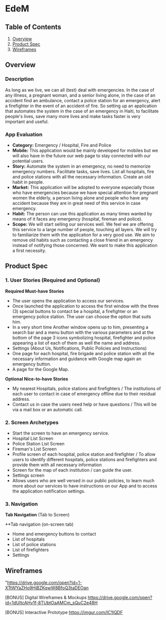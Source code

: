 # EdeM

## Table of Contents
1. [Overview](#Overview)
1. [Product Spec](#Product-Spec)
1. [Wireframes](#Wireframes)

## Overview
### Description
As long as we live, we can all (test) deal with emergencies. In the case of any illness, a pregnant woman, and a senior living alone, in the case of an accident find an ambulance, contact a police station for an emergency, alert a firefighter in the event of an accident of fire. So setting up an application that automates the system in the case of an emergency in Haiti, to facilitate people's lives, save many more lives and make tasks faster is very important and useful.

### App Evaluation
- **Category:** Emergency / Hospital, Fire and Police
- **Mobile:** This application would be mainly developed for mobiles but we will also have in the future our web page to stay connected with our potential users.
- **Story:** Automate the system in an emergency, no need to memorize emergency numbers. Facilitate tasks, save lives. List all hospitals, fire and police stations with all the necessary information. Create an old habit in people.
- **Market:** This application will be adopted to everyone especially those who have emergencies because we have special attention for pregnant women the elderly, a person living alone and people who have any accident because they are in great need of this service in case emergency.
- **Habit:** The person can use this application as many times wanted by means of it faces any emergency (hospital, fireman and police).
- **Scope:** We will start selling our services well. We feel we are offering this service to a large number of people, touching all layers. We will try to familiarize them with the application for a very good use. We aim to remove old habits such as contacting a close friend in an emergency instead of notifying those concerned. We want to make this application a first necessity.

## Product Spec
### 1. User Stories (Required and Optional)

**Required Must-have Stories**

* The user opens the application to access our services.
* Once launched the application to access the first window with the three (3) special buttons to contact be a hospital, a firefighter or an emergency police station. The user can choose the option that suits him.
* In a very short time Another window opens up to him, presenting a search bar and a menu button with the various parameters and at the bottom of the page 3 icons symbolizing hospital, firefighter and police appearing a list of each of them as well the name and address.
* Settings (About Us, Notifications, Public Policies and Instructions)
* One page for each hospital, fire brigade and police station with all the necessary information and guidance with Google map again an emergency button.
* A page for the Google Map.

**Optional Nice-to-have Stories**

* My nearest Hospitals, police stations and firefighters / The institutions of each user to contact in case of emergency offline due to their residual address.
* Contact us in case the users need help or have questions / This will be via a mail box or an automatic call.

### 2. Screen Archetypes

* Start the screen to have an emergency service.
* Hospital List Screen
* Police Station List Screen
* Fireman's List Screen
* Profile screen of each hospital, police station and firefighter / To allow users to identify different hospitals, police stations and firefighters and provide them with all necessary information
* Screen for the map of each institution / can guide the user.
* Settings screen
* Allows users who are well versed in our public policies, to learn much more about our services to have instructions on our App and to access the application notification settings.

### 3. Navigation

**Tab Navigation** (Tab to Screen)

**Tab navigation (on-screen tab)

* Home and emergency buttons to contact
* List of hospitals
* List of police stations
* List of firefighters
* Settings

## Wireframes

"https://drive.google.com/open?id=1-XTtWYaZHo9HjBZKqwW8BfoQ3taDEOan

[BONUS] Digital Wireframes & Mockups
https://drive.google.com/open?id=1dUItcAHv1f-8TUbtOaAMCm_sQuC2e48H


[BONUS] Interactive Prototype
https://imgur.com/IC1IQDF

